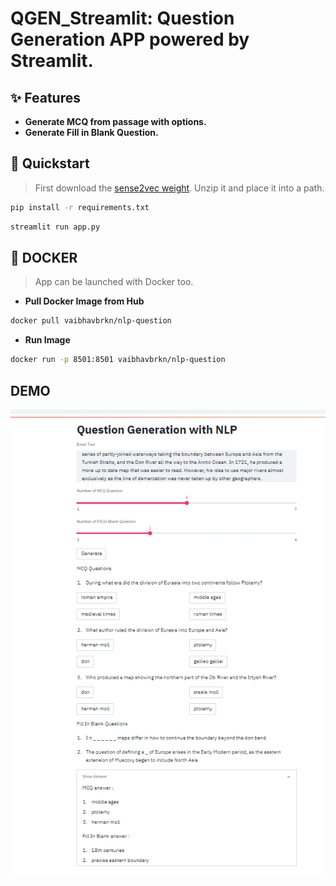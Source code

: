 # QGEN_Streamlit: Question Generation APP powered by Streamlit.

## ✨ Features

- **Generate MCQ from passage with options.**
- **Generate Fill in Blank Question.**

## 🚀 Quickstart

> First download the [sense2vec weight](https://pypi.org/project/sense2vec/). Unzip it and place it into a path.

```bash
pip install -r requirements.txt
```

````python
streamlit run app.py
````

## 🐳 DOCKER
> App can be launched with Docker too.
- **Pull Docker Image from Hub**

```bash
docker pull vaibhavbrkn/nlp-question
```

- **Run Image**

```bash
docker run -p 8501:8501 vaibhavbrkn/nlp-question
```

## DEMO

![Demo Image](https://github.com/Vaibhavbrkn/QGEN_Streamlit/blob/master/demo.jpg)
